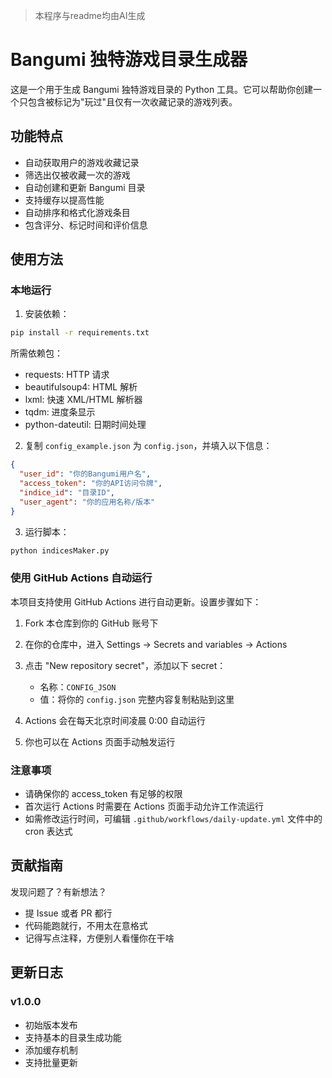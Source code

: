 > 本程序与readme均由AI生成

# Bangumi 独特游戏目录生成器

这是一个用于生成 Bangumi 独特游戏目录的 Python 工具。它可以帮助你创建一个只包含被标记为"玩过"且仅有一次收藏记录的游戏列表。

## 功能特点

- 自动获取用户的游戏收藏记录
- 筛选出仅被收藏一次的游戏
- 自动创建和更新 Bangumi 目录
- 支持缓存以提高性能
- 自动排序和格式化游戏条目
- 包含评分、标记时间和评价信息

## 使用方法

### 本地运行

1. 安装依赖：

```bash
pip install -r requirements.txt
```

所需依赖包：
- requests: HTTP 请求
- beautifulsoup4: HTML 解析
- lxml: 快速 XML/HTML 解析器
- tqdm: 进度条显示
- python-dateutil: 日期时间处理

2. 复制 `config_example.json` 为 `config.json`，并填入以下信息：

```json
{
  "user_id": "你的Bangumi用户名",
  "access_token": "你的API访问令牌",
  "indice_id": "目录ID",
  "user_agent": "你的应用名称/版本"
}
```

3. 运行脚本：

```bash
python indicesMaker.py
```

### 使用 GitHub Actions 自动运行

本项目支持使用 GitHub Actions 进行自动更新。设置步骤如下：

1. Fork 本仓库到你的 GitHub 账号下

2. 在你的仓库中，进入 Settings -> Secrets and variables -> Actions

3. 点击 "New repository secret"，添加以下 secret：
   - 名称：`CONFIG_JSON`
   - 值：将你的 `config.json` 完整内容复制粘贴到这里

4. Actions 会在每天北京时间凌晨 0:00 自动运行

5. 你也可以在 Actions 页面手动触发运行

### 注意事项

- 请确保你的 access_token 有足够的权限
- 首次运行 Actions 时需要在 Actions 页面手动允许工作流运行
- 如需修改运行时间，可编辑 `.github/workflows/daily-update.yml` 文件中的 cron 表达式

## 贡献指南

发现问题了？有新想法？

- 提 Issue 或者 PR 都行
- 代码能跑就行，不用太在意格式
- 记得写点注释，方便别人看懂你在干啥

## 更新日志

### v1.0.0
- 初始版本发布
- 支持基本的目录生成功能
- 添加缓存机制
- 支持批量更新
```

